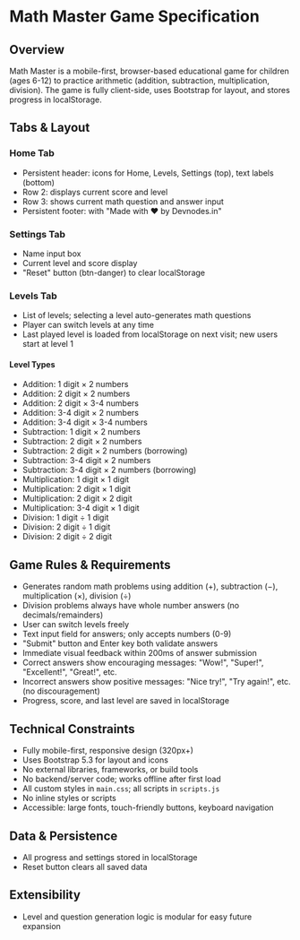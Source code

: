 # Math Master Game Specification

## Overview

Math Master is a mobile-first, browser-based educational game for children (ages 6-12) to practice arithmetic (addition, subtraction, multiplication, division). The game is fully client-side, uses Bootstrap for layout, and stores progress in localStorage.

## Tabs & Layout

### Home Tab

- Persistent header: icons for Home, Levels, Settings (top), text labels (bottom)
- Row 2: displays current score and level
- Row 3: shows current math question and answer input
- Persistent footer: with "Made with ❤️ by Devnodes.in"

### Settings Tab

- Name input box
- Current level and score display
- "Reset" button (btn-danger) to clear localStorage

### Levels Tab

- List of levels; selecting a level auto-generates math questions
- Player can switch levels at any time
- Last played level is loaded from localStorage on next visit; new users start at level 1

#### Level Types

- Addition: 1 digit × 2 numbers
- Addition: 2 digit × 2 numbers
- Addition: 2 digit × 3-4 numbers
- Addition: 3-4 digit × 2 numbers
- Addition: 3-4 digit × 3-4 numbers
- Subtraction: 1 digit × 2 numbers
- Subtraction: 2 digit × 2 numbers
- Subtraction: 2 digit × 2 numbers (borrowing)
- Subtraction: 3-4 digit × 2 numbers
- Subtraction: 3-4 digit × 2 numbers (borrowing)
- Multiplication: 1 digit × 1 digit
- Multiplication: 2 digit × 1 digit
- Multiplication: 2 digit × 2 digit
- Multiplication: 3-4 digit × 1 digit
- Division: 1 digit ÷ 1 digit
- Division: 2 digit ÷ 1 digit
- Division: 2 digit ÷ 2 digit

## Game Rules & Requirements

- Generates random math problems using addition (+), subtraction (−), multiplication (×), division (÷)
- Division problems always have whole number answers (no decimals/remainders)
- User can switch levels freely
- Text input field for answers; only accepts numbers (0-9)
- "Submit" button and Enter key both validate answers
- Immediate visual feedback within 200ms of answer submission
- Correct answers show encouraging messages: "Wow!", "Super!", "Excellent!", "Great!", etc.
- Incorrect answers show positive messages: "Nice try!", "Try again!", etc. (no discouragement)
- Progress, score, and last level are saved in localStorage

## Technical Constraints

- Fully mobile-first, responsive design (320px+)
- Uses Bootstrap 5.3 for layout and icons
- No external libraries, frameworks, or build tools
- No backend/server code; works offline after first load
- All custom styles in `main.css`; all scripts in `scripts.js`
- No inline styles or scripts
- Accessible: large fonts, touch-friendly buttons, keyboard navigation

## Data & Persistence

- All progress and settings stored in localStorage
- Reset button clears all saved data

## Extensibility

- Level and question generation logic is modular for easy future expansion
